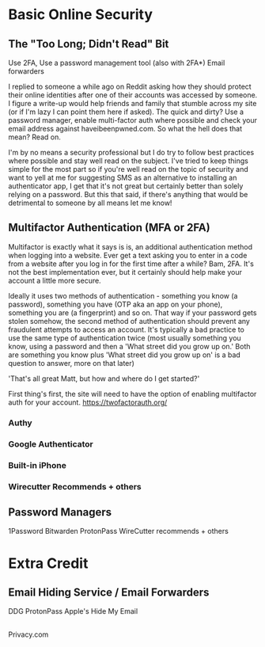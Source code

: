 # Basic Online Security

## The "Too Long; Didn't Read" Bit
Use 2FA,
Use a password management tool (also with 2FA*)
Email forwarders


I replied to someone a while ago on Reddit asking how they should protect their online identities after one of their accounts was accessed by someone. I figure a write-up would help friends and family that stumble across my site (or if I'm lazy I can point them here if asked). The quick and dirty? Use a password manager, enable multi-factor auth where possible and check your email address against haveibeenpwned.com. So what the hell does that mean? Read on.

I'm by no means a security professional but I do try to follow best practices where possible and stay well read on the subject. I've tried to keep things simple for the most part so if you're well read on the topic of security and want to yell at me for suggesting SMS as an alternative to installing an authenticator app, I get that it's not great but certainly better than solely relying on a password. But this that said, if there's anything that would be detrimental to someone by all means let me know!

## Multifactor Authentication (MFA or 2FA)

Multifactor is exactly what it says is is, an additional authentication method when logging into a website. Ever get a text asking you to enter in a code from a website after you log in for the first time after a while? Bam, 2FA. It's not the best implementation ever, but it certainly should help make your account a little more secure.

Ideally it uses two methods of authentication - something you know (a password), something you have (OTP aka an app on your phone), something you are (a fingerprint) and so on. That way if your password gets stolen somehow, the second method of authentication should prevent any fraudulent attempts to access an account. It's typically a bad practice to use the same type of authentication twice (most usually something you know, using a password and then a 'What street did you grow up on.' Both are something you know plus 'What street did you grow up on' is a bad question to answer, more on that later)

'That's all great Matt, but how and where do I get started?' 

First thing's first, the site will need to have the option of enabling multifactor auth for your account. https://twofactorauth.org/

### Authy
### Google Authenticator
### Built-in iPhone
### Wirecutter Recommends + others

## Password Managers
1Password
Bitwarden
ProtonPass
WireCutter recommends + others


# Extra Credit

## Email Hiding Service / Email Forwarders
DDG
ProtonPass
Apple's Hide My Email

## 
Privacy.com

